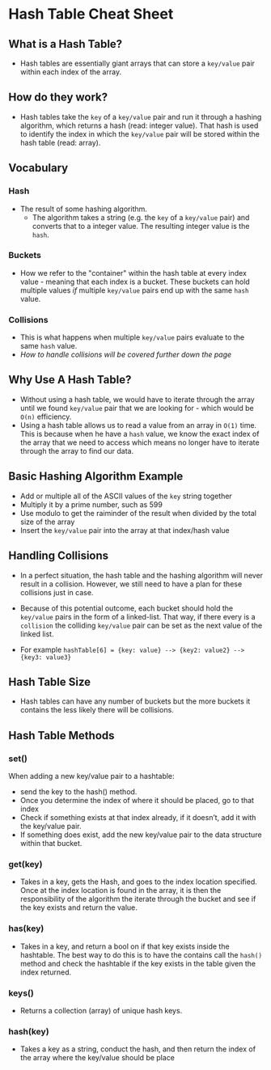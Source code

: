 # Hash Table Cheat Sheet

## What is a Hash Table?
- Hash tables are essentially giant arrays that can store a `key/value` pair within each index of the array.

## How do they work?
- Hash tables take the `key` of a `key/value` pair and run it through a hashing algorithm, which returns a hash (read: integer value). That hash is used to identify the index in which the `key/value` pair will be stored within the hash table (read: array).

## Vocabulary

### Hash
- The result of some hashing algorithm. 
  - The algorithm takes a string (e.g. the `key` of a `key/value` pair) and converts that to a integer value. The resulting integer value is the `hash`.

### Buckets
- How we refer to the "container" within the hash table at every index value - meaning that each index is a bucket. These buckets can hold multiple values *if* multiple `key/value` pairs end up with the same `hash` value.

### Collisions
- This is what happens when multiple `key/value` pairs evaluate to the same `hash` value. 
- *How to handle collisions will be covered further down the page*


## Why Use A Hash Table?

- Without using a hash table, we would have to iterate through the array until we found `key/value` pair that we are looking for - which would be `O(n)` efficiency.
- Using a hash table allows us to read a value from an array in `O(1)` time. This is because when he have a `hash` value, we know the exact index of the array that we need to access which means no longer have to iterate through the array to find our data.

## Basic Hashing Algorithm Example

- Add or multiple all of the ASCII values of the `key` string together
- Multiply it by a prime number, such as 599
- Use modulo to get the raiminder of the result when divided by the total size of the array
- Insert the `key/value` pair into the array at that index/hash value


## Handling Collisions

- In a perfect situation, the hash table and the hashing algorithm will never result in a collision. However, we still need to have a plan for these collisions just in case.

- Because of this potential outcome, each bucket should hold the `key/value` pairs in the form of a linked-list. That way, if there every is a `collision` the colliding `key/value` pair can be set as the next value of the linked list.

- For example `hashTable[6] = {key: value} --> {key2: value2} --> {key3: value3}`

## Hash Table Size

- Hash tables can have any number of buckets but the more buckets it contains the less likely there will be collisions.

## Hash Table Methods

### set()

When adding a new key/value pair to a hashtable:

- send the key to the hash() method.
- Once you determine the index of where it should be placed, go to that index
- Check if something exists at that index already, if it doesn’t, add it with the key/value pair.
- If something does exist, add the new key/value pair to the data structure within that bucket.

### get(key)

- Takes in a key, gets the Hash, and goes to the index location specified. Once at the index location is found in the array, it is then the responsibility of the algorithm the iterate through the bucket and see if the key exists and return the value.

### has(key)

- Takes in a key, and return a bool on if that key exists inside the hashtable. The best way to do this is to have the contains call the `hash()` method and check the hashtable if the key exists in the table given the index returned.

### keys()
- Returns a collection (array) of unique hash keys.

### hash(key)
- Takes a key as a string, conduct the hash, and then return the index of the array where the key/value should be place